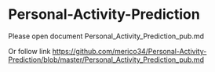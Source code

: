 Personal-Activity-Prediction
============================

Please open document Personal_Activity_Prediction_pub.md

Or follow link https://github.com/merico34/Personal-Activity-Prediction/blob/master/Personal_Activity_Prediction_pub.md
